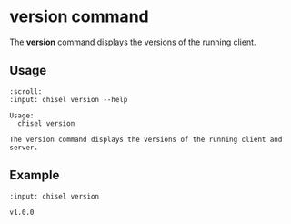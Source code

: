 # version command

The **version** command displays the versions of the running client.

## Usage

```{terminal}
:scroll:
:input: chisel version --help

Usage:
  chisel version

The version command displays the versions of the running client and server.

```

## Example

```{terminal}
:input: chisel version

v1.0.0
```
